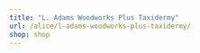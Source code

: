 ```yaml
---
title: "L. Adams Woodworks Plus Taxidermy"
url: /alice/l-adams-woodworks-plus-taxidermy/
shop: shop
---
```

